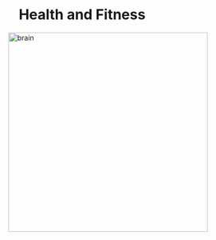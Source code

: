 <!DOCTYPE html>
<html>
<body>
  
<h1 div align="center"> Health and Fitness </h1>
<img src="https://user-images.githubusercontent.com/123666508/216430569-4a904337-b552-41da-bfcb-ad6bed257007.jpg" alt="brain"style=" float:right;width:400px;height:400px;">
 
